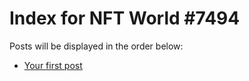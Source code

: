 # Index for NFT World #7494
Posts will be displayed in the order below:

- [Your first post](./001-first.md)

